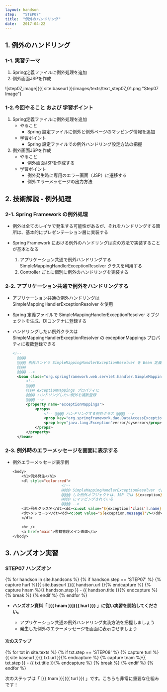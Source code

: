 ```yaml
---
layout: handson
step:   "STEP07"
title:  "例外のハンドリング"
date:   2017-04-22
---
```


<h2 class="handson">1. 例外のハンドリング</h2>

### 1-1. 実習テーマ

1. Spring定義ファイルに例外処理を追加
2. 例外画面JSPを作成

![step07_image]({{ site.baseurl }}/images/texts/text_step07_01.png "Step07 Image")

### 1-2.今回やること および 学習ポイント

1. Spring定義ファイルに例外処理を追加
    - やること
        - Spring 設定ファイルに例外と例外ページのマッピング情報を追加
    - 学習ポイント
        - Spring 設定ファイルでの例外ハンドリング設定方法の把握
2. 例外画面JSPを作成
    - やること
        - 例外画面JSPを作成する
    - 学習ポイント
        - 例外発生時に専用のエラー画面（JSP）に遷移する
        - 例外エラーメッセージの出力方法

<h2 class="handson">2. 技術解説 - 例外処理</h2>

### 2-1. Spring Framework の例外処理

- 例外は全てのレイヤで発生する可能性があるが、それをハンドリングする箇所は、基本的にプレゼンテーション層に実装する
- Spring Framework における例外のハンドリングは次の方法で実装することが基本となる

    1. アプリケーション共通で例外ハンドリングする SimpleMappingHandlerExceptionResolver クラスを利用する
    1. Controller ごとに個別に例外のハンドリングを実装する


### 2-2. アプリケーション共通で例外をハンドリングする

- アプリケーション共通の例外ハンドリングは SimpleMappingHandlerExceptionResolver を使用
- Spring 定義ファイルで SimpleMappingHandlerExceptionResolver オブジェクトを生成、DIコンテナに登録する
- ハンドリングしたい例外クラスは SimpleMappingHandlerExceptionResolver の exceptionMappings プロパティに複数登録できる

    ```xml
    <!--
      @@@@ 
      @@@@ 例外ハンドラ SimpleMappingHandlerExceptionResolver を Bean 定義
      @@@@
      @@@@ -->
      <bean class="org.springframework.web.servlet.handler.SimpleMappingExceptionResolver">
          <!--
          @@@@
          @@@@ exceptionMappings プロパティに
          @@@@ ハンドリングしたい例外を複数登録
          @@@@ -->
          <property name="exceptionMappings">
              <props>
                  <!-- @@@@ ハンドリングする例外クラス @@@@ -->
                  <prop key="org.springframework.dao.DataAccessException">error/dberror</prop>
                  <prop key="java.lang.Exception">error/syserror</prop>
              </props>
          </property>
      </bean>
    ```

### 2-3. 例外時のエラーメッセージを画面に表示する

- 例外エラーメッセージ表示例

    ```jsp
    <body>
        <h1>例外発生</h1>
        <dl style="color:red">
                          <!--
                          @@@@ SimpleMappingHandlerExceptionResolver で捕捉
                          @@@@ した例外オブジェクトは、JSP では ${exception} 
                          @@@@ にマッピングされている
                          @@@@ -->
        <dt>例外クラス名</dt><dd><c:out value="${exception['class'].name}"/></dd>
        <dt>メッセージ</dt><dd><c:out value="${exception.message}"/></dd>
        </dl>

        <hr />
        <a href="main">書籍管理メイン画面</a> 
    </body>
    ```

<h2 class="handson">3. ハンズオン実習</h2>

### STEP07 ハンズオン

{% for handson in site.handsons %}
  {% if handson.step == 'STEP07' %}
    {% capture hurl %}{{ site.baseurl }}{{ handson.url }}{% endcapture %}
    {% capture hnam %}{{ handson.step }} - {{ handson.title }}{% endcapture %}
    {% break %}
  {% endif %}
{% endfor %}

- **ハンズオン資料「 [{{ hnam }}]({{ hurl }}) 」に従い実習を開始してください。**

    - アプリケーション共通の例外ハンドリング実装方法を把握しましょう
    - 発生した例外のエラーメッセージを画面に表示させましょう


<h4 class="handson">次のステップ</h4>

{% for txt in site.texts %}
  {% if txt.step == 'STEP08' %}
    {% capture turl %}{{ site.baseurl }}{{ txt.url }}{% endcapture %}
    {% capture tnam %}{{ txt.step }} - {{ txt.title }}{% endcapture %}
    {% break %}
  {% endif %}
{% endfor %}

次のステップは「 [{{ tnam }}]({{ turl }}) 」です。こちらも非常に重要な仕組みです！
